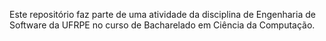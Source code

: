 Este repositório faz parte de uma atividade da disciplina de Engenharia de Software da UFRPE no curso de Bacharelado em Ciência da Computação.
